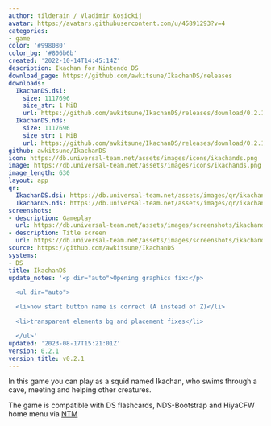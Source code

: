 ```yaml
---
author: tilderain / Vladimir Kosickij
avatar: https://avatars.githubusercontent.com/u/45891293?v=4
categories:
- game
color: '#998080'
color_bg: '#806b6b'
created: '2022-10-14T14:45:14Z'
description: Ikachan for Nintendo DS
download_page: https://github.com/awkitsune/IkachanDS/releases
downloads:
  IkachanDS.dsi:
    size: 1117696
    size_str: 1 MiB
    url: https://github.com/awkitsune/IkachanDS/releases/download/0.2.1/IkachanDS.dsi
  IkachanDS.nds:
    size: 1117696
    size_str: 1 MiB
    url: https://github.com/awkitsune/IkachanDS/releases/download/0.2.1/IkachanDS.nds
github: awkitsune/IkachanDS
icon: https://db.universal-team.net/assets/images/icons/ikachands.png
image: https://db.universal-team.net/assets/images/icons/ikachands.png
image_length: 630
layout: app
qr:
  IkachanDS.dsi: https://db.universal-team.net/assets/images/qr/ikachands-dsi.png
  IkachanDS.nds: https://db.universal-team.net/assets/images/qr/ikachands-nds.png
screenshots:
- description: Gameplay
  url: https://db.universal-team.net/assets/images/screenshots/ikachands/gameplay.png
- description: Title screen
  url: https://db.universal-team.net/assets/images/screenshots/ikachands/title-screen.png
source: https://github.com/awkitsune/IkachanDS
systems:
- DS
title: IkachanDS
update_notes: '<p dir="auto">Opening graphics fix:</p>

  <ul dir="auto">

  <li>now start button name is correct (A instead of Z)</li>

  <li>transparent elements bg and placement fixes</li>

  </ul>'
updated: '2023-08-17T15:21:01Z'
version: 0.2.1
version_title: v0.2.1
---
```

In this game you can play as a squid named Ikachan, who swims through a cave, meeting and helping other creatures.

The game is compatible with DS flashcards, NDS-Bootstrap and HiyaCFW home menu via [NTM](/ds/NTM)